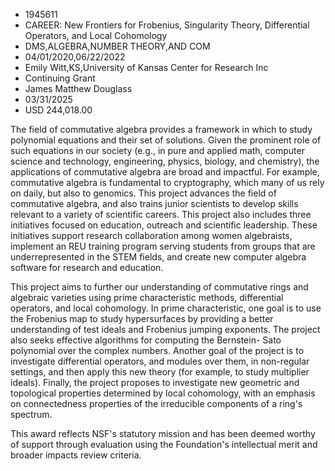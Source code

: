 
* 1945611
* CAREER: New Frontiers for Frobenius, Singularity Theory, Differential Operators, and Local Cohomology
* DMS,ALGEBRA,NUMBER THEORY,AND COM
* 04/01/2020,06/22/2022
* Emily Witt,KS,University of Kansas Center for Research Inc
* Continuing Grant
* James Matthew Douglass
* 03/31/2025
* USD 244,018.00

The field of commutative algebra provides a framework in which to study
polynomial equations and their set of solutions. Given the prominent role of
such equations in our society (e.g., in pure and applied math, computer science
and technology, engineering, physics, biology, and chemistry), the applications
of commutative algebra are broad and impactful. For example, commutative algebra
is fundamental to cryptography, which many of us rely on daily, but also to
genomics. This project advances the field of commutative algebra, and also
trains junior scientists to develop skills relevant to a variety of scientific
careers. This project also includes three initiatives focused on education,
outreach and scientific leadership. These initiatives support research
collaboration among women algebraists, implement an REU training program serving
students from groups that are underrepresented in the STEM fields, and create
new computer algebra software for research and education.

This project aims to further our understanding of commutative rings and
algebraic varieties using prime characteristic methods, differential operators,
and local cohomology. In prime characteristic, one goal is to use the Frobenius
map to study hypersurfaces by providing a better understanding of test ideals
and Frobenius jumping exponents. The project also seeks effective algorithms for
computing the Bernstein- Sato polynomial over the complex numbers. Another goal
of the project is to investigate differential operators, and modules over them,
in non-regular settings, and then apply this new theory (for example, to study
multiplier ideals). Finally, the project proposes to investigate new geometric
and topological properties determined by local cohomology, with an emphasis on
connectedness properties of the irreducible components of a ring's spectrum.

This award reflects NSF's statutory mission and has been deemed worthy of
support through evaluation using the Foundation's intellectual merit and broader
impacts review criteria.
